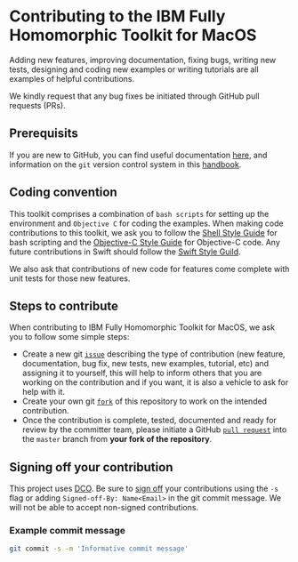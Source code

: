 # Contributing to the IBM Fully Homomorphic Toolkit for MacOS

Adding new features, improving documentation, fixing bugs, writing new tests, designing and coding new examples or writing tutorials are all examples of helpful contributions.

We kindly request that any bug fixes be initiated through GitHub pull requests (PRs). 

## Prerequisits
If you are new to GitHub, you can find useful documentation [here][1], and information on the `git` version control system in this [handbook][2].

## Coding convention
This toolkit comprises a combination of `bash scripts` for setting up the environment and  `Objective C` for coding the examples. When making code contributions to this toolkit, we ask you to follow the [Shell Style Guide][3] for bash scripting and the [Objective-C Style Guide][4] for Objective-C code. Any future contributions in Swift should follow the [Swift Style Guild][5].

We also ask that contributions of new code for features come complete with unit tests for those new features.

## Steps to contribute 
When contributing to IBM Fully Homomorphic Toolkit for MacOS, we ask you to follow some simple steps:
- Create a new git [`issue`][6] describing the type of contribution (new feature,
documentation, bug fix, new tests, new examples, tutorial, etc) and assigning it to 
yourself, this will help to inform others that you are working on the contribution 
and if you want, it is also a vehicle to ask for help with it.
- Create your own git [`fork`][7] of this repository to work on the intended contribution.
- Once the contribution is complete, tested, documented and ready for review by 
the committer team, please initiate a GitHub [`pull request`][8] into the `master` branch 
from **your fork of the repository**.

## Signing off your contribution
This project uses [DCO][9]. Be sure to [sign off][10] your contributions using the `-s` flag or adding `Signed-off-By: Name<Email>` in the git commit message. We will not be able to accept non-signed contributions.

### Example commit message
```bash
git commit -s -m 'Informative commit message'
```

  [1]: https://docs.github.com/en/github/using-git    "GitHubDocs"
  [2]: https://guides.github.com/introduction/git-handbook/    "gitHandbook"
  [3]: https://google.github.io/styleguide/shellguide.html    "ShellStyle"
  [4]: https://google.github.io/styleguide/objcguide.html    "ObjectiveCStyle"
  [5]: https://google.github.io/swift/    "SwiftStyle"
  [6]: https://docs.github.com/en/github/managing-your-work-on-github/managing-your-work-with-issues   "gitIssue"
  [7]: https://docs.github.com/en/github/getting-started-with-github/fork-a-repo    "gitFork"
  [8]: https://docs.github.com/en/github/collaborating-with-issues-and-pull-requests/creating-a-pull-request-from-a-fork    "GitHubPullReq"    
  [9]: https://developercertificate.org/    "DCO"
  [10]: https://docs.github.com/en/github/authenticating-to-github/signing-commits    "gitSignoff"


